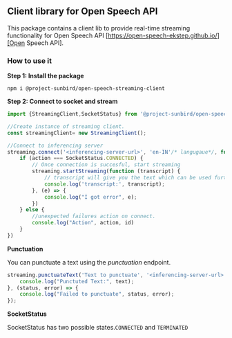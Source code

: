 ## Client library for Open Speech API

This package contains a client lib to provide real-time streaming functionality for Open Speech API [https://open-speech-ekstep.github.io/][Open Speech API].

[Open Speech API]: https://open-speech-ekstep.github.io/


### How to use it

**Step 1: Install the package**

`npm i @project-sunbird/open-speech-streaming-client`

**Step 2: Connect to socket and stream**

```javascript
import {StreamingClient,SocketStatus} from '@project-sunbird/open-speech-streaming-client'

//Create instance of streaming client.
const streamingClient= new StreamingClient();

//Connect to inferencing server
streaming.connect('<inferencing-server-url>', 'en-IN'/* langugaue*/, function (action, id) {
    if (action === SocketStatus.CONNECTED) {
        // Once connection is succesful, start streaming
        streaming.startStreaming(function (transcript) {
            // transcript will give you the text which can be used further
            console.log('transcript:', transcript);
        }, (e) => {
            console.log("I got error", e);
        })
    } else {
        //unexpected failures action on connect.
        console.log("Action", action, id)
    }
})
```

**Punctuation**

You can punctuate a text using the _punctuation_ endpoint. 

```javascript
streaming.punctuateText('Text to punctuate', '<inferencing-server-url>', (status, text) => {
    console.log("Punctuted Text:", text);
}, (status, error) => {
    console.log("Failed to punctuate", status, error);
});
```

**SocketStatus**

SocketStatus has two possible states.`CONNECTED` and `TERMINATED`


